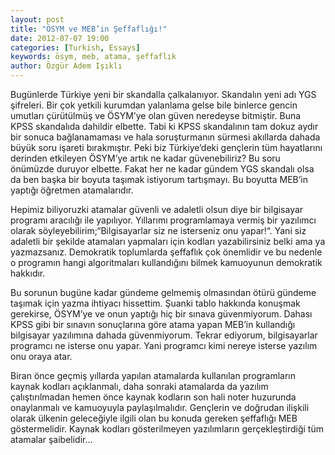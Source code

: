 ```yaml
---
layout: post
title: "ÖSYM ve MEB’in Şeffaflığı!"
date: 2012-07-07 19:00
categories: [Turkish, Essays]
keywords: ösym, meb, atama, şeffaflık
author: Özgür Adem Işıklı
---
```


Bugünlerde Türkiye yeni bir skandalla çalkalanıyor. Skandalın yeni adı YGS şifreleri. Bir çok yetkili kurumdan yalanlama gelse bile binlerce gencin umutları çürütülmüş ve ÖSYM’ye olan güven neredeyse bitmiştir. Buna KPSS skandalıda dahildir elbette. Tabi ki KPSS skandalının tam dokuz aydır bir sonuca bağlanamaması ve hala soruşturmanın sürmesi akıllarda dahada büyük soru işareti bırakmıştır. Peki biz Türkiye’deki gençlerin tüm hayatlarını derinden etkileyen ÖSYM’ye artık ne kadar güvenebiliriz? Bu soru önümüzde duruyor elbette. Fakat her ne kadar gündem YGS skandalı olsa da ben başka bir boyuta taşımak istiyorum tartışmayı. Bu boyutta MEB’in yaptığı öğretmen atamalarıdır.

Hepimiz biliyoruzki atamalar güvenli ve adaletli olsun diye bir bilgisayar programı aracılığı ile yapılıyor. Yıllarımı programlamaya vermiş bir yazılımcı olarak söyleyebilirim;“Bilgisayarlar siz ne isterseniz onu yapar!“. Yani siz adaletli bir şekilde atamaları yapmaları için kodları yazabilirsiniz belki ama ya yazmazsanız. Demokratik toplumlarda şeffaflık çok önemlidir ve bu nedenle o programın hangi algoritmaları kullandığını bilmek kamuoyunun demokratik hakkıdır.

Bu sorunun bugüne kadar gündeme gelmemiş olmasından ötürü gündeme taşımak için yazma ihtiyacı hissettim. Şuanki tablo hakkında konuşmak gerekirse, ÖSYM’ye ve onun yaptığı hiç bir sınava güvenmiyorum. Dahası KPSS gibi bir sınavın sonuçlarına göre atama yapan MEB’in kullandığı bilgisayar yazılımına dahada güvenmiyorum. Tekrar ediyorum, bilgisayarlar programcı ne isterse onu yapar. Yani programcı kimi nereye isterse yazılım onu oraya atar.

Biran önce geçmiş yıllarda yapılan atamalarda kullanılan programların kaynak kodları açıklanmalı, daha sonraki atamalarda da yazılım çalıştırılmadan hemen önce kaynak kodların son hali noter huzurunda onaylanmalı ve kamuoyuyla paylaşılmalıdır. Gençlerin ve doğrudan ilişkili olarak ülkenin geleceğiyle ilgili olan bu konuda gereken şeffaflığı MEB göstermelidir. Kaynak kodları gösterilmeyen yazılımların gerçekleştirdiği tüm atamalar şaibelidir…
